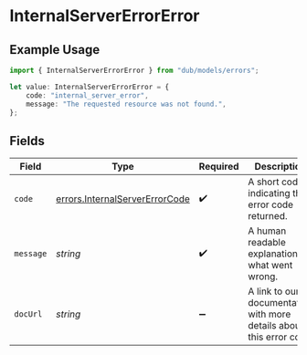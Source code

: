 # InternalServerErrorError

## Example Usage

```typescript
import { InternalServerErrorError } from "dub/models/errors";

let value: InternalServerErrorError = {
    code: "internal_server_error",
    message: "The requested resource was not found.",
};
```

## Fields

| Field                                                                            | Type                                                                             | Required                                                                         | Description                                                                      | Example                                                                          |
| -------------------------------------------------------------------------------- | -------------------------------------------------------------------------------- | -------------------------------------------------------------------------------- | -------------------------------------------------------------------------------- | -------------------------------------------------------------------------------- |
| `code`                                                                           | [errors.InternalServerErrorCode](../../models/errors/internalservererrorcode.md) | :heavy_check_mark:                                                               | A short code indicating the error code returned.                                 | internal_server_error                                                            |
| `message`                                                                        | *string*                                                                         | :heavy_check_mark:                                                               | A human readable explanation of what went wrong.                                 | The requested resource was not found.                                            |
| `docUrl`                                                                         | *string*                                                                         | :heavy_minus_sign:                                                               | A link to our documentation with more details about this error code              | https://dub.co/docs/api-reference/errors#internal-server_error                   |